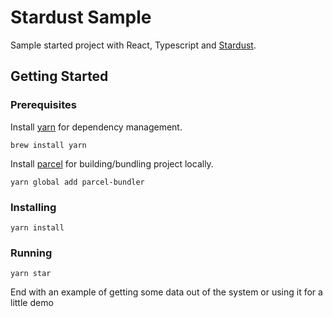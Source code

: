# Stardust Sample

Sample started project with React, Typescript and [Stardust](https://stardust-ui.github.io/react/).

## Getting Started

### Prerequisites
Install [yarn](https://yarnpkg.com/en/) for dependency management.
```
brew install yarn
```

Install [parcel](https://parceljs.org/) for building/bundling project locally.

```
yarn global add parcel-bundler
```

### Installing

```
yarn install
```

### Running

```
yarn star
```

End with an example of getting some data out of the system or using it for a little demo
